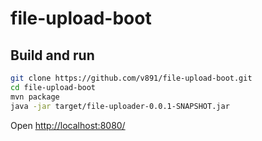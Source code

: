 # file-upload-boot


Build and run
-------------

```bash
git clone https://github.com/v891/file-upload-boot.git
cd file-upload-boot
mvn package
java -jar target/file-uploader-0.0.1-SNAPSHOT.jar
```
Open [http://localhost:8080/](http://localhost:8080/)
